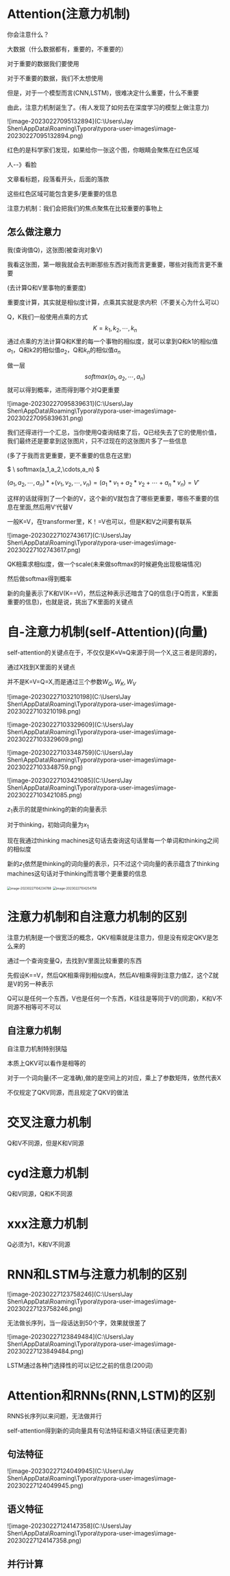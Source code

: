 # Attention(注意力机制)

你会注意什么？

大数据（什么数据都有，重要的，不重要的）

对于重要的数据我们要使用

对于不重要的数据，我们不太想使用

但是，对于一个模型而言(CNN,LSTM)，很难决定什么重要，什么不重要

由此，注意力机制诞生了。(有人发现了如何去在深度学习的模型上做注意力)

![image-20230227095132894](C:\Users\Jay Shen\AppData\Roaming\Typora\typora-user-images\image-20230227095132894.png)

红色的是科学家们发现，如果给你一张这个图，你眼睛会聚焦在红色区域

人--》看脸

文章看标题，段落看开头，后面的落款

这些红色区域可能包含更多/更重要的信息

注意力机制：我们会把我们的焦点聚焦在比较重要的事物上

## 怎么做注意力

我(查询值Q)，这张图(被查询对象V)

我看这张图，第一眼我就会去判断那些东西对我而言更重要，哪些对我而言更不重要

(去计算Q和V里事物的重要度)

重要度计算，其实就是相似度计算，点乘其实就是求内积（不要关心为什么可以）

Q，K我们一般使用点乘的方式
$$
K = k_1,k_2,\cdots,k_n
$$
通过点乘的方法计算Q和K里的每一个事物的相似度，就可以拿到Q和k1的相似值$a_1$，Q和k2的相似值$a_2$，Q和$k_n$的相似值$a_n$

做一层 
$$
softmax(a_1,a_2,\cdots,a_n)
$$
就可以得到概率，进而得到哪个对Q更重要

![image-20230227095839631](C:\Users\Jay Shen\AppData\Roaming\Typora\typora-user-images\image-20230227095839631.png)

我们还得进行一个汇总，当你使用Q查询结束了后，Q已经失去了它的使用价值，我们最终还是要拿到这张图片，只不过现在的这张图片多了一些信息

(多了于我而言更重要，更不重要的信息在这里)

$ \ softmax(a_1,a_2,\cdots,a_n) $

$(a_1,a_2,\cdots,a_n)*+(v_1,v_2,\cdots,v_n)=(a_1*v_1+a_2*v_2+\cdots+a_n*v_n)=V'$

这样的话就得到了一个新的V，这个新的V就包含了哪些更重要，哪些不重要的信息在里面,然后用V‘代替V

一般K=V，在transformer里，K！=V也可以，但是K和V之间要有联系

 ![image-20230227102743617](C:\Users\Jay Shen\AppData\Roaming\Typora\typora-user-images\image-20230227102743617.png)

QK相乘求相似度，做一个scale(未来做softmax的时候避免出现极端情况)

然后做softmax得到概率

新的向量表示了K和V(K==V)，然后这种表示还暗含了Q的信息(于Q而言，K里面重要的信息)，也就是说，挑出了K里面的关键点

# 自-注意力机制(self-Attention)(向量)

self-attention的关键点在于，不仅仅是K$\approx$V$\approx$Q来源于同一个X,这三者是同源的，

通过X找到X里面的关键点

并不是K=V=Q=X,而是通过三个参数$W_Q,W_K,W_V$

![image-20230227103210198](C:\Users\Jay Shen\AppData\Roaming\Typora\typora-user-images\image-20230227103210198.png)

![image-20230227103329609](C:\Users\Jay Shen\AppData\Roaming\Typora\typora-user-images\image-20230227103329609.png)

![image-20230227103348759](C:\Users\Jay Shen\AppData\Roaming\Typora\typora-user-images\image-20230227103348759.png)

![image-20230227103421085](C:\Users\Jay Shen\AppData\Roaming\Typora\typora-user-images\image-20230227103421085.png)

$z_1$表示的就是thinking的新的向量表示

对于thinking，初始词向量为$x_1$

现在我通过thinking machines这句话去查询这句话里每一个单词和thinking之间的相似度

新的$z_1$依然是thinking的词向量的表示，只不过这个词向量的表示蕴含了thinking machines这句话对于thinking而言哪个更重要的信息 

<img src="C:\Users\Jay Shen\AppData\Roaming\Typora\typora-user-images\image-20230227104234788.png" alt="image-20230227104234788" style="zoom:50%;" />

<img src="C:\Users\Jay Shen\AppData\Roaming\Typora\typora-user-images\image-20230227104254758.png" alt="image-20230227104254758" style="zoom:50%;" />

# 注意力机制和自注意力机制的区别

注意力机制是一个很宽泛的概念，QKV相乘就是注意力，但是没有规定QKV是怎么来的

通过一个查询变量Q，去找到V里面比较重要的东西

先假设K==V，然后QK相乘得到相似度A，然后AV相乘得到注意力值Z，这个Z就是V的另一种表示

Q可以是任何一个东西，V也是任何一个东西，K往往是等同于V的(同源)，K和V不同源不相等可不可以

## 自注意力机制

自注意力机制特别狭隘

本质上QKV可以看作是相等的

对于一个词向量(不一定准确),做的是空间上的对应，乘上了参数矩阵，依然代表X

不仅规定了QKV同源，而且规定了QKV的做法

# 交叉注意力机制

Q和V不同源，但是K和V同源

# cyd注意力机制

Q和V同源，Q和K不同源

# xxx注意力机制

Q必须为1，K和V不同源

# RNN和LSTM与注意力机制的区别

![image-20230227123758246](C:\Users\Jay Shen\AppData\Roaming\Typora\typora-user-images\image-20230227123758246.png)

无法做长序列，当一段话达到50个字，效果就很差了

![image-20230227123849484](C:\Users\Jay Shen\AppData\Roaming\Typora\typora-user-images\image-20230227123849484.png)

LSTM通过各种门选择性的可以记忆之前的信息(200词)

# Attention和RNNs(RNN,LSTM)的区别

RNNS长序列以来问题，无法做并行

self-attention得到新的词向量具有句法特征和语义特征(表征更完善)

## 句法特征

![image-20230227124049945](C:\Users\Jay Shen\AppData\Roaming\Typora\typora-user-images\image-20230227124049945.png)

## 语义特征

![image-20230227124147358](C:\Users\Jay Shen\AppData\Roaming\Typora\typora-user-images\image-20230227124147358.png)

## 并行计算

